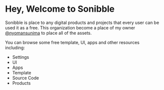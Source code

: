 # Hey, Welcome to Sonibble

Sonibble is place to any digital products and projects that every user can be used it as a free. This organization become a place of my owner [@nyomansunima](@nyomansunima) to place all of the assets.

You can browse some free template, UI, apps and other resources including:

- Settings
- UI
- Apps
- Template
- Source Code
- Products
